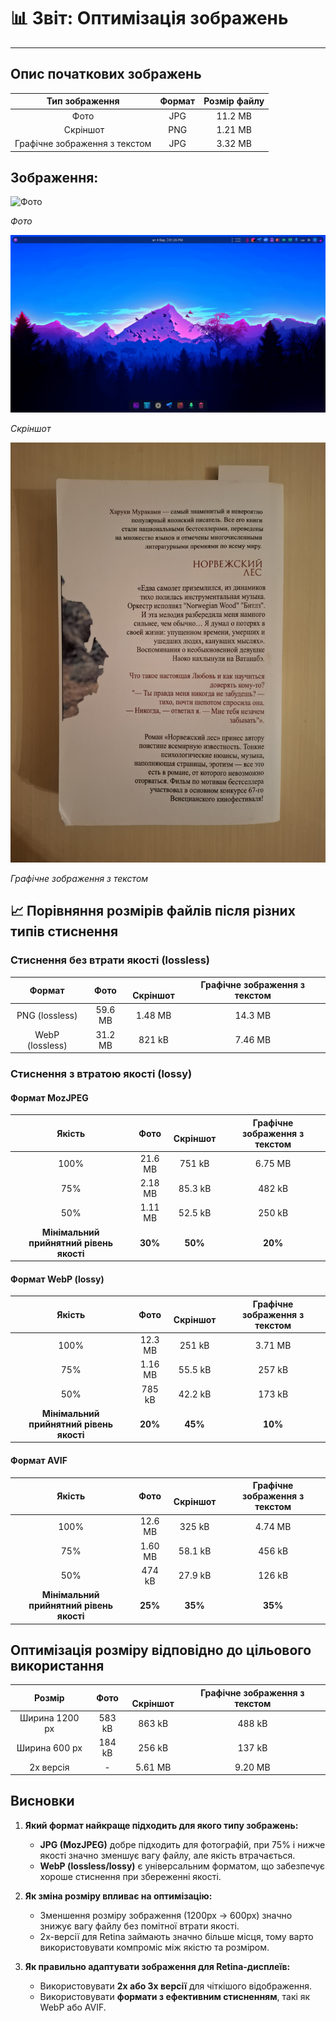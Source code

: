 # 📊 Звіт: Оптимізація зображень

---
## Опис початкових зображень
|        Тип зображення         | Формат | Розмір файлу |
|:-----------------------------:|:------:|:------------:|
|             Фото              |  JPG   |   11.2 MB    |
|          ️ Скріншот           |  PNG   |   1.21 MB    |
| Графічне зображення з текстом |  JPG   |   3.32 MB    |

## Зображення:

![Фото](images/photo.jpg)

*Фото*

![Скріншот](images/screenshot.png)

*Скріншот*

![Графічне зображення з текстом](images/text.jpg)

*Графічне зображення з текстом*

## 📈 Порівняння розмірів файлів після різних типів стиснення

### Стиснення без втрати якості (lossless)
|     Формат      |  Фото   | ️ Скріншот | Графічне зображення з текстом |
|:---------------:|:-------:|:----------:|:-----------------------------:|
| PNG (lossless)  | 59.6 MB |  1.48 MB   |            14.3 MB            |
| WebP (lossless) | 31.2 MB |   821 kB   |            7.46 MB            |

### Стиснення з втратою якості (lossy)

#### Формат MozJPEG
|                  Якість                  |  Фото   | ️ Скріншот | Графічне зображення з текстом |
|:----------------------------------------:|:-------:|:----------:|:-----------------------------:|
|                   100%                   | 21.6 MB |   751 kB   |            6.75 MB            |
|                   75%                    | 2.18 MB |  85.3 kB   |            482 kB             |
|                   50%                    | 1.11 MB |  52.5 kB   |            250 kB             |
| **Мінімальний прийнятний рівень якості** | **30%** |  **50%**   |            **20%**            |

#### Формат WebP (lossy)
|                  Якість                  |  Фото   | ️ Скріншот | Графічне зображення з текстом |
|:----------------------------------------:|:-------:|:----------:|:-----------------------------:|
|                   100%                   | 12.3 MB |   251 kB   |            3.71 MB            |
|                   75%                    | 1.16 MB |  55.5 kB   |            257 kB             |
|                   50%                    | 785 kB  |  42.2 kB   |            173 kB             |
| **Мінімальний прийнятний рівень якості** | **20%** |  **45%**   |            **10%**            |

#### Формат AVIF
|                  Якість                  |  Фото   | ️ Скріншот | Графічне зображення з текстом |
|:----------------------------------------:|:-------:|:----------:|:-----------------------------:|
|                   100%                   | 12.6 MB |   325 kB   |            4.74 MB            |
|                   75%                    | 1.60 MB |  58.1 kB   |            456 kB             |
|                   50%                    | 474 kB  |  27.9 kB   |            126 kB             |
| **Мінімальний прийнятний рівень якості** | **25%** |  **35%**   |            **35%**            |

## Оптимізація розміру відповідно до цільового використання
|     Розмір     |  Фото  | ️ Скріншот | Графічне зображення з текстом |
|:--------------:|:------:|:----------:|:-----------------------------:|
| Ширина 1200 px | 583 kB |   863 kB   |            488 kB             |
| Ширина 600 px  | 184 kB |   256 kB   |            137 kB             |
|   2x версія    |   -    |  5.61 MB   |            9.20 MB            |


## Висновки

1. **Який формат найкраще підходить для якого типу зображень:**
   - **JPG (MozJPEG)** добре підходить для фотографій, при 75% і нижче якості значно зменшує вагу файлу, але якість втрачається.
   - **WebP (lossless/lossy)** є універсальним форматом, що забезпечує хороше стиснення при збереженні якості.

2. **Як зміна розміру впливає на оптимізацію:**
   - Зменшення розміру зображення (1200px → 600px) значно знижує вагу файлу без помітної втрати якості.
   - 2x-версії для Retina займають значно більше місця, тому варто використовувати компроміс між якістю та розміром.

3. **Як правильно адаптувати зображення для Retina-дисплеїв:**
   - Використовувати **2x або 3x версії** для чіткішого відображення.
   - Використовувати **формати з ефективним стисненням**, такі як WebP або AVIF.